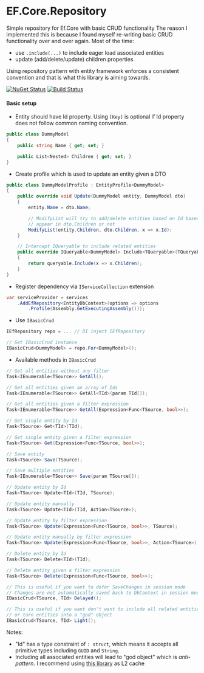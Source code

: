 # EF.Core.Repository

Simple repository for Ef.Core with basic CRUD functionality
The reason I implemented this is because I found myself re-writing basic CRUD functionality over and over again. Most of the time:
- use `.include(...)` to include eager load associated entities
- update (add/delete/update) children properties

Using repository pattern with entity framework enforces a consistent convention and that is what this library is aiming towards.

[![NuGet Status](https://img.shields.io/nuget/v/SimpleEfCoreRepository.svg)](https://www.nuget.org/packages/SimpleEfCoreRepository/)
[![Build Status](https://travis-ci.com/amir734jj/ef-core-repository.svg?branch=master)](https://travis-ci.com/amir734jj/ef-core-repository)

#### Basic setup

- Entity should have Id property. Using `[Key]` is optional if Id property does not follow common naming convention.
```c#
public class DummyModel
{
    public string Name { get; set; }

    public List<Nested> Children { get; set; }
}
```

- Create profile which is used to update an entity given a DTO

```c#
public class DummyModelProfile : EntityProfile<DummyModel> 
{
    public override void Update(DummyModel entity, DummyModel dto)
    {
        entity.Name = dto.Name;

        // ModifyList will try to add/delete entities based on Id based on whether they
        // appear in dto.Children or not 
        ModifyList(entity.Children, dto.Children, x => x.Id);
    }

    // Intercept IQueryable to include related entities
    public override IQueryable<DummyModel> Include<TQueryable>(TQueryable queryable) where TQueryable : IQueryable<DummyModel>
    {
        return queryable.Include(x => x.Children);
    }
}
```

- Register dependency via `IServiceCollection` extension

```c#
var serviceProvider = services
    .AddEfRepository<EntityDbContext>(options => options
        .Profile(Assembly.GetExecutingAssembly()));
```

- Use `IBasicCrud`
```c#
IEfRepository repo = ... // DI inject IEfRepository

// Get IBasicCrud instance
IBasicCrud<DummyModel> = repo.For<DummyModel>();
```

- Available methods in `IBasicCrud`
```c#
// Get all entities without any filter
Task<IEnumerable<TSource>> GetAll();

// Get all entities given an array of Ids
Task<IEnumerable<TSource>> GetAll<TId>(param TId[]);

// Get all entities given a filter expression
Task<IEnumerable<TSource>> GetAll(Expression<Func<TSource, bool>>);

// Get single entity by Id
Task<TSource> Get<TId>(TId);

// Get single entity given a filter expression
Task<TSource> Get(Expression<Func<TSource, bool>>);

// Save entity
Task<TSource> Save(TSource);

// Save multiple entities
Task<IEnumerable<TSource>> Save(param TSource[]);

// Update entity by Id
Task<TSource> Update<TId>(TId, TSource);

// Update entity manually
Task<TSource> Update<TId>(TId, Action<TSource>);

// Update entity by filter expression
Task<TSource> Update(Expression<Func<TSource, bool>>, TSource);

// Update entity manually by filter expression
Task<TSource> Update(Expression<Func<TSource, bool>>, Action<TSource>);

// Delete entity by Id
Task<TSource> Delete<TId>(TId);

// Delete entity given a filter expression
Task<TSource> Delete(Expression<Func<TSource, bool>>);

// This is useful if you want to defer SaveChanges in session mode
// Changes are not automatically saved back to DbContext in session mode
IBasicCrud<TSource, TId> Delayed();

// This is useful if you want don't want to include all related entities
// or turn entities into a "god" object
IBasicCrud<TSource, TId> Light();
```

Notes:

- "Id" has a type constraint of `: struct`, which means it accepts all primitive types including `GUID` and `String`.
- Including all associated entities will lead to "god object" which is *anti-pattern*. I recommend using [this library](https://github.com/VahidN/EFCoreSecondLevelCacheInterceptor) as L2 cache
